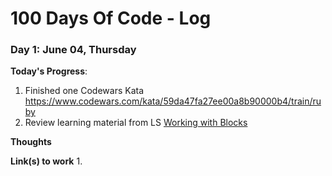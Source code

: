 # 100 Days Of Code - Log

### Day 1: June 04, Thursday

**Today's Progress**:
1. Finished one Codewars Kata <Enter>
https://www.codewars.com/kata/59da47fa27ee00a8b90000b4/train/ruby
2. Review learning material from LS
[Working with Blocks](https://launchschool.com/lessons/c53f2250/assignments/c633cf37)

**Thoughts** 

**Link(s) to work**
1. 
